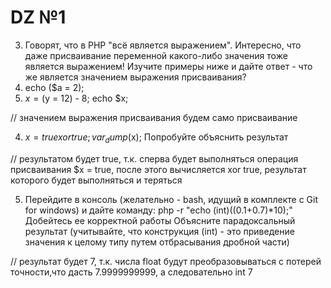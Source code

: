 # DZ №1

3. Говорят, что в PHP "всё является выражением". Интересно, что даже присваивание переменной какого-либо значения тоже является выражением! Изучите примеры ниже и дайте ответ - что же является значением выражения присваивания?
 1. echo ($a = 2);
 2. $x = ($y = 12) - 8; echo $x;

 // значением выражения присваивания будем само присваивание


4. $x = true xor true;
   var_dump($x);
   Попробуйте объяснить результат

// результатом будет true, т.к. сперва будет выполняться операция присваивания $x = true, после этого вычисляется xor true, результат которого будет выполняться и теряться  

5. Перейдите в консоль (желательно - bash, идущий в комплекте с Git for windows) и дайте команду:
php -r "echo (int)((0.1+0.7)*10);"
Добейтесь ее корректной работы
Объясните парадоксальный результат (учитывайте, что конструкция (int) - это приведение значения к целому типу путем отбрасывания дробной части)

// результат будет 7, т.к. числа float будут преобразовываться с потерей точности,что дасть 7.9999999999, а следовательно int 7 



    